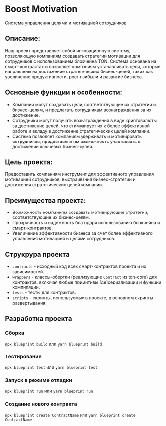 # Boost Motivation

Система управления целями и мотивацией сотрудников

## Описание:

Наш проект представляет собой инновационную систему, позволяющую компаниям создавать стратегии мотивации для сотрудников с использованием блокчейна TON. Система основана на смарт-контрактах и позволяет компаниям устанавливать цели, которые направлены на достижение стратегических бизнес-целей, таких как увеличение продуктивности, рост прибыли и развитие бизнеса.

## Основные функции и особенности:

- Компании могут создавать цели, соответствующие их стратегии и бизнес-целям, и предлагать сотрудникам вознаграждения за их достижение.
- Сотрудники могут получать вознаграждения в виде криптовалюты за достижение целей, что стимулирует их к более эффективной работе и вкладу в достижение стратегических целей компании.
- Система позволяет компаниям удерживать и мотивировать сотрудников, предоставляя им возможность участвовать в достижении ключевых бизнес-целей.

## Цель проекта:

Предоставить компаниям инструмент для эффективного управления мотивацией сотрудников, выстраивания бизнес-стратегии и достижения стратегических целей компании.

## Преимущества проекта:

- Возможность компаниям создавать мотивирующие стратегии, соответствующие их бизнес-целям.
- Прозрачность и надежность благодаря использованию блокчейна и смарт-контрактов.
- Увеличение эффективности бизнеса за счет более эффективного управления мотивацией и целями сотрудников.

## Струкрура проекта

- `contracts` - исходный код всех смарт-контрактов проекта и их зависимостей.
- `wrappers` - классы-обертки (реализующие `Contract` из ton-core) для контрактов, включая любые примитивы [де]сериализации и функции компиляции.
- `tests` - тесты для контрактов.
- `scripts` - скрипты, используемые в проекте, в основном скрипты развертывания.

## Разработка проекта

### Сборка

`npx blueprint build` или `yarn blueprint build`

### Тестирование

`npx blueprint test` или `yarn blueprint test`

### Запуск в режиме отладки

`npx blueprint run` или `yarn blueprint run`

### Создание нового контракта

`npx blueprint create ContractName` или `yarn blueprint create ContractName`
